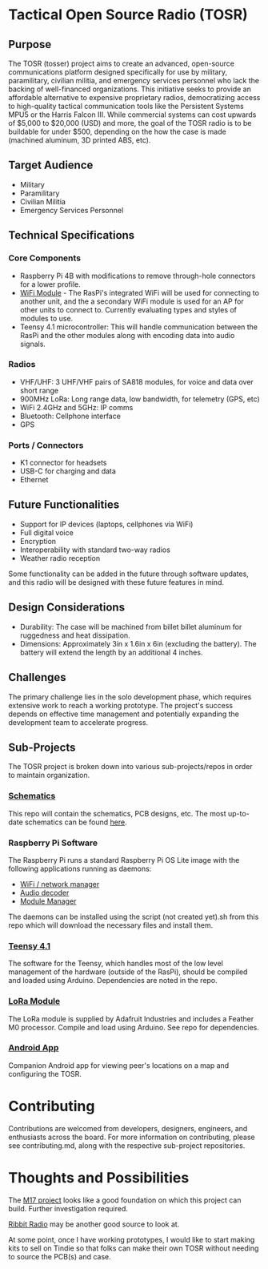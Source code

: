 # Tactical Open Source Radio (TOSR)
## Purpose
The TOSR (tosser) project aims to create an advanced, open-source communications platform designed specifically for use by military, paramilitary, civilian militia, and emergency services personnel who lack the backing of well-financed organizations. This initiative seeks to provide an affordable alternative to expensive proprietary radios, democratizing access to high-quality tactical communication tools like the Persistent Systems MPU5 or the Harris Falcon III. While commercial systems can cost upwards of $5,000 to $20,000 (USD) and more, the goal of the TOSR radio is to be buildable for under $500, depending on the how the case is made (machined aluminum, 3D printed ABS, etc).

## Target Audience
- Military
- Paramilitary
- Civilian Militia
- Emergency Services Personnel

## Technical Specifications
### Core Components
- Raspberry Pi 4B with modifications to remove through-hole connectors for a lower profile.
- [WiFi Module]() - The RasPi's integrated WiFi will be used for connecting to another unit, and the a secondary WiFi module is used for an AP for other units to connect to. Currently evaluating types and styles of modules to use.
- Teensy 4.1 microcontroller: This will handle communication between the RasPi and the other modules along with encoding data into audio signals.
### Radios
- VHF/UHF: 3 UHF/VHF pairs of SA818 modules, for voice and data over short range
- 900MHz LoRa: Long range data, low bandwidth, for telemetry (GPS, etc)
- WiFi 2.4GHz and 5GHz: IP comms
- Bluetooth: Cellphone interface
- GPS
### Ports / Connectors
- K1 connector for headsets
- USB-C for charging and data
- Ethernet

## Future Functionalities
- Support for IP devices (laptops, cellphones via WiFi)
- Full digital voice
- Encryption
- Interoperability with standard two-way radios
- Weather radio reception

Some functionality can be added in the future through software updates, and this radio will be designed with these future features in mind. 

## Design Considerations
- Durability: The case will be machined from billet billet aluminum for ruggedness and heat dissipation.
- Dimensions: Approximately 3in x 1.6in x 6in (excluding the battery). The battery will extend the length by an additional 4 inches.

## Challenges
The primary challenge lies in the solo development phase, which requires extensive work to reach a working prototype. The project's success depends on effective time management and potentially expanding the development team to accelerate progress.

## Sub-Projects
The TOSR project is broken down into various sub-projects/repos in order to maintain organization.

### [Schematics](https://github.com/andrewmcdan/TOSR-Schematics)
This repo will contain the schematics, PCB designs, etc. The most up-to-date schematics can be found [here](https://oshwlab.com/andrewmcdan/raspi-cm4-carrier).

### Raspberry Pi Software
The Raspberry Pi runs a standard Raspberry Pi OS Lite image with the following applications running as daemons:
- [WiFi / network manager](https://github.com/andrewmcdan/TOSR-RPi-network-manager)
- [Audio decoder](https://github.com/andrewmcdan/TOSR-RPi-Audo-Decoder)
- [Module Manager](https://github.com/andrewmcdan/TOSR-RPi-Module-Manager)

The daemons can be installed using the script (not created yet).sh from this repo which will download the necessary files and install them.

### [Teensy 4.1](https://github.com/andrewmcdan/TOSR-Teensy)
The software for the Teensy, which handles most of the low level management of the hardware (outside of the RasPi), should be compiled and loaded using Arduino. Dependencies are noted in the repo.

### [LoRa Module](https://github.com/andrewmcdan/TOSR-LoRa-Feather-M0)
The LoRa module is supplied by Adafruit Industries and includes a Feather M0 processor. Compile and load using Arduino. See repo for dependencies. 

### [Android App]()
Companion Android app for viewing peer's locations on a map and configuring the TOSR.

# Contributing
Contributions are welcomed from developers, designers, engineers, and enthusiasts across the board. For more information on contributing, please see contributing.md, along with the respective sub-project repositories.

# Thoughts and Possibilities
The [M17 project](https://m17project.org/) looks like a good foundation on which this project can build. Further investigation required. 

[Ribbit Radio](https://www.ribbitradio.org/#/) may be another good source to look at.

At some point, once I have working prototypes, I would like to start making kits to sell on Tindie so that folks can make their own TOSR without needing to source the PCB(s) and case.
